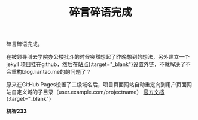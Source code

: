 ﻿---
layout: post
title: 碎言碎语完成
---
碎言碎语完成。

在被领导叫去学院办公楼批斗的时候突然想起了昨晚想到的想法，另外建立一个 jekyll 项目挂在github，然后在[站点](https://blog.liantao.me){:target="_blank"}设置外链，不就解决了不会重构blog.liantao.me的的问题了？

原来在GitHub Pages设置了二级域名后，项目页面网站自动重定向到用户页面网站自定义域的子目录（user.example.com/projectname）
[官方文档](https://help.github.com/articles/custom-domain-redirects-for-github-pages-sites/){:target="_blank"}


**机智233**


